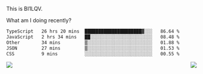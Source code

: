 This is BI1LQV.

What am I doing recently?

<!--START_SECTION:waka-->

```txt
TypeScript   26 hrs 20 mins  █████████████████████▓░░░   86.64 %
JavaScript   2 hrs 34 mins   ██░░░░░░░░░░░░░░░░░░░░░░░   08.48 %
Other        34 mins         ▒░░░░░░░░░░░░░░░░░░░░░░░░   01.88 %
JSON         27 mins         ▒░░░░░░░░░░░░░░░░░░░░░░░░   01.53 %
CSS          9 mins          ░░░░░░░░░░░░░░░░░░░░░░░░░   00.55 %
```

<!--END_SECTION:waka-->
<img align="right" src="https://github-readme-stats.vercel.app/api?username=bi1lqv&show_icons=true&count_private=true">

<img src="https://metrics.lecoq.io/bi1lqv?template=classic&base.activity=0&base.community=0&base.repositories=0&base.metadata=0&isocalendar=1&base=header%2C%20activity%2C%20community%2C%20repositories%2C%20metadata&base.indepth=false&base.hireable=false&isocalendar=false&isocalendar.duration=full-year&config.timezone=Asia%2FShanghai">
